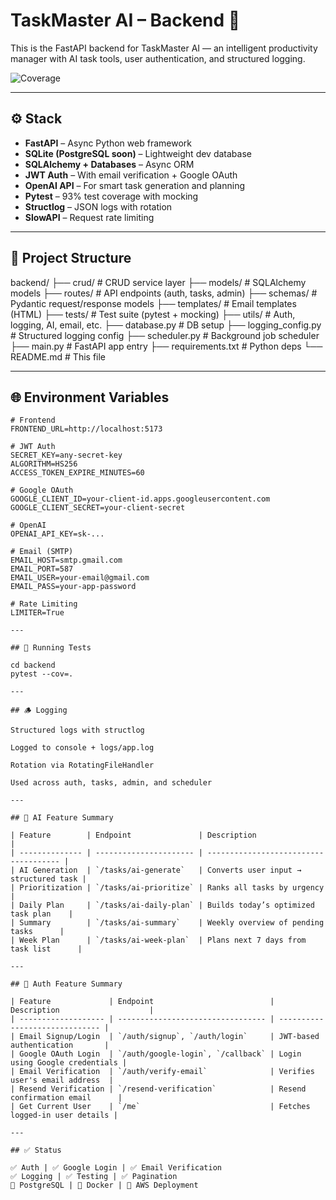 # TaskMaster AI – Backend 🧠

This is the FastAPI backend for TaskMaster AI — an intelligent productivity manager with AI task tools, user authentication, and structured logging.

![Coverage](https://codecov.io/gh/llRishanll/ai-productivity-dashboard/branch/dev/graph/badge.svg)

---

## ⚙️ Stack

- **FastAPI** – Async Python web framework
- **SQLite (PostgreSQL soon)** – Lightweight dev database
- **SQLAlchemy + Databases** – Async ORM
- **JWT Auth** – With email verification + Google OAuth
- **OpenAI API** – For smart task generation and planning
- **Pytest** – 93% test coverage with mocking
- **Structlog** – JSON logs with rotation
- **SlowAPI** – Request rate limiting

---

## 📁 Project Structure

backend/
├── crud/ # CRUD service layer
├── models/ # SQLAlchemy models
├── routes/ # API endpoints (auth, tasks, admin)
├── schemas/ # Pydantic request/response models
├── templates/ # Email templates (HTML)
├── tests/ # Test suite (pytest + mocking)
├── utils/ # Auth, logging, AI, email, etc.
├── database.py # DB setup
├── logging_config.py # Structured logging config
├── scheduler.py # Background job scheduler
├── main.py # FastAPI app entry
├── requirements.txt # Python deps
└── README.md # This file

---

## 🌐 Environment Variables

```env
# Frontend
FRONTEND_URL=http://localhost:5173

# JWT Auth
SECRET_KEY=any-secret-key
ALGORITHM=HS256
ACCESS_TOKEN_EXPIRE_MINUTES=60

# Google OAuth
GOOGLE_CLIENT_ID=your-client-id.apps.googleusercontent.com
GOOGLE_CLIENT_SECRET=your-client-secret

# OpenAI
OPENAI_API_KEY=sk-...

# Email (SMTP)
EMAIL_HOST=smtp.gmail.com
EMAIL_PORT=587
EMAIL_USER=your-email@gmail.com
EMAIL_PASS=your-app-password

# Rate Limiting
LIMITER=True

---

## 🧪 Running Tests

cd backend
pytest --cov=.

---

## 🪵 Logging

Structured logs with structlog

Logged to console + logs/app.log

Rotation via RotatingFileHandler

Used across auth, tasks, admin, and scheduler

---

## 🧠 AI Feature Summary

| Feature        | Endpoint               | Description                           |
| -------------- | ---------------------- | ------------------------------------- |
| AI Generation  | `/tasks/ai-generate`   | Converts user input → structured task |
| Prioritization | `/tasks/ai-prioritize` | Ranks all tasks by urgency            |
| Daily Plan     | `/tasks/ai-daily-plan` | Builds today’s optimized task plan    |
| Summary        | `/tasks/ai-summary`    | Weekly overview of pending tasks      |
| Week Plan      | `/tasks/ai-week-plan`  | Plans next 7 days from task list      |

---

## 🔐 Auth Feature Summary

| Feature             | Endpoint                          | Description                    |
| ------------------- | --------------------------------- | ------------------------------ |
| Email Signup/Login  | `/auth/signup`, `/auth/login`     | JWT-based authentication       |
| Google OAuth Login  | `/auth/google-login`, `/callback` | Login using Google credentials |
| Email Verification  | `/auth/verify-email`              | Verifies user's email address  |
| Resend Verification | `/resend-verification`            | Resend confirmation email      |
| Get Current User    | `/me`                             | Fetches logged-in user details |

---

## ✅ Status

✅ Auth | ✅ Google Login | ✅ Email Verification
✅ Logging | ✅ Testing | ✅ Pagination
🔄 PostgreSQL | 🔄 Docker | 🔄 AWS Deployment
